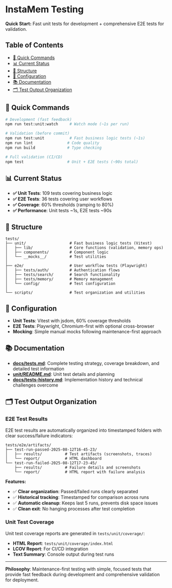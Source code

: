 # InstaMem Testing

**Quick Start:** Fast unit tests for development + comprehensive E2E tests for validation.

## Table of Contents

- [🚀 Quick Commands](#-quick-commands)
- [📊 Current Status](#-current-status)
- [📁 Structure](#-structure)
- [🔧 Configuration](#-configuration)
- [📚 Documentation](#-documentation)
- [🗂️ Test Output Organization](#️-test-output-organization)

## 🚀 Quick Commands

```bash
# Development (fast feedback)
npm run test:unit:watch     # Watch mode (~1s per run)

# Validation (before commit)  
npm run test:unit           # Fast business logic tests (~1s)
npm run lint               # Code quality
npm run build              # Type checking

# Full validation (CI/CD)
npm test                   # Unit + E2E tests (~90s total)
```

## 📊 Current Status

- **✅ Unit Tests**: 109 tests covering business logic
- **✅ E2E Tests**: 36 tests covering user workflows  
- **✅ Coverage**: 60% thresholds (ramping to 80%)
- **✅ Performance**: Unit tests ~1s, E2E tests ~90s

## 📁 Structure

```
tests/
├── unit/                   # Fast business logic tests (Vitest)
│   ├── lib/                # Core functions (validation, memory ops)
│   ├── components/         # Component logic
│   └── __mocks__/          # Test utilities
│
├── e2e/                    # User workflow tests (Playwright) 
│   ├── tests/auth/         # Authentication flows
│   ├── tests/search/       # Search functionality
│   ├── tests/memory/       # Memory management
│   └── config/             # Test configuration
│
└── scripts/                # Test organization and utilities
```

## 🔧 Configuration

- **Unit Tests**: Vitest with jsdom, 60% coverage thresholds
- **E2E Tests**: Playwright, Chromium-first with optional cross-browser
- **Mocking**: Simple manual mocks following maintenance-first approach

## 📚 Documentation

- **[docs/tests.md](../docs/tests.md)**: Complete testing strategy, coverage breakdown, and detailed test information
- **[unit/README.md](unit/README.md)**: Unit test details and planning
- **[docs/tests-history.md](../docs/tests-history.md)**: Implementation history and technical challenges overcome

## 🗂️ Test Output Organization

### E2E Test Results
E2E test results are automatically organized into timestamped folders with clear success/failure indicators:

```
tests/e2e/artifacts/
├── test-run-passed-2025-08-12T16-45-23/
│   ├── results/          # Test artifacts (screenshots, traces)
│   └── report/           # HTML dashboard
└── test-run-failed-2025-08-12T17-23-45/
    ├── results/          # Failure details and screenshots  
    └── report/           # HTML report with failure analysis
```

**Features:**
- ✅ **Clear organization**: Passed/failed runs clearly separated
- ✅ **Historical tracking**: Timestamped for comparison across runs
- ✅ **Automatic cleanup**: Keeps last 5 runs, prevents disk space issues
- ✅ **Clean exit**: No hanging processes after test completion

### Unit Test Coverage
Unit test coverage reports are generated in `tests/unit/coverage/`:
- **HTML Report**: `tests/unit/coverage/index.html`
- **LCOV Report**: For CI/CD integration
- **Text Summary**: Console output during test runs

---

**Philosophy**: Maintenance-first testing with simple, focused tests that provide fast feedback during development and comprehensive validation for deployment.
